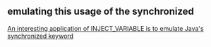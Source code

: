 ## emulating this usage of the synchronized
[An interesting application of INJECT_VARIABLE is to emulate Java's synchronized keyword](http://www.drdobbs.com/exception-safety-analysis/184401728)
